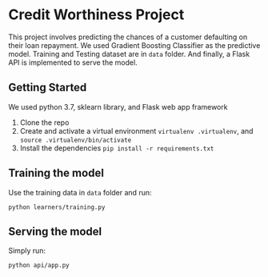 # Credit Worthiness Project

This project involves predicting the chances of a customer defaulting on their loan repayment. We used Gradient Boosting Classifier as the predictive model. Training and Testing dataset are in `data` folder. And finally, a Flask API is implemented to serve the model.

## Getting Started

We used python 3.7, sklearn library, and Flask web app framework

1. Clone the repo
2. Create and activate a virtual environment `virtualenv .virtualenv`, and `source .virtualenv/bin/activate`
3. Install the dependencies `pip install -r requirements.txt`

## Training the model

Use the training data in `data` folder and run:

```
python learners/training.py
```

## Serving the model

Simply run:

```
python api/app.py
```
